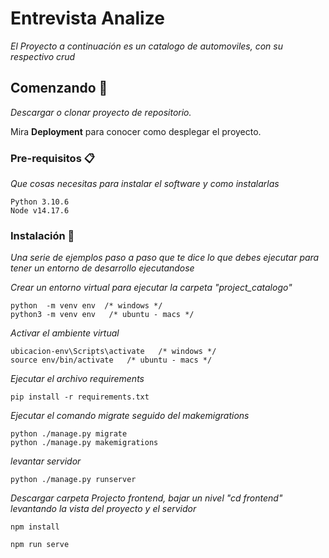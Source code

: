 # Entrevista Analize

_El Proyecto a continuación es un catalogo de automoviles, con su respectivo crud_

## Comenzando 🚀

_Descargar o clonar proyecto de repositorio._

Mira **Deployment** para conocer como desplegar el proyecto.


### Pre-requisitos 📋

_Que cosas necesitas para instalar el software y como instalarlas_

```
Python 3.10.6
Node v14.17.6
```

### Instalación 🔧

_Una serie de ejemplos paso a paso que te dice lo que debes ejecutar para tener un entorno de desarrollo ejecutandose_

_Crear un entorno virtual para ejecutar la carpeta "project_catalogo"_

```
python  -m venv env  /* windows */
python3 -m venv env   /* ubuntu - macs */
```

_Activar el ambiente virtual_

```
ubicacion-env\Scripts\activate   /* windows */
source env/bin/activate   /* ubuntu - macs */
```
_Ejecutar el archivo requirements_

```
pip install -r requirements.txt

```
_Ejecutar el comando migrate seguido del makemigrations_

```
python ./manage.py migrate
python ./manage.py makemigrations

```
_levantar servidor_

```
python ./manage.py runserver 

```

_Descargar carpeta Projecto frontend,_
_bajar un nivel  "cd frontend"_ 
_levantando la vista del proyecto y el servidor_

```
npm install 

npm run serve

```

